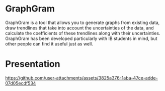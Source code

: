 # GraphGram
GraphGram is a tool that allows you to generate graphs from existing data, draw trendlines that take into account the uncertainties of the data, and calculate the coefficients of these trendlines along with their uncertainties. GraphGram has been developed particularly with IB students in mind, but other people can find it useful just as well.


# Presentation

https://github.com/user-attachments/assets/3825a376-1aba-47ce-adde-07d05ecdf534
